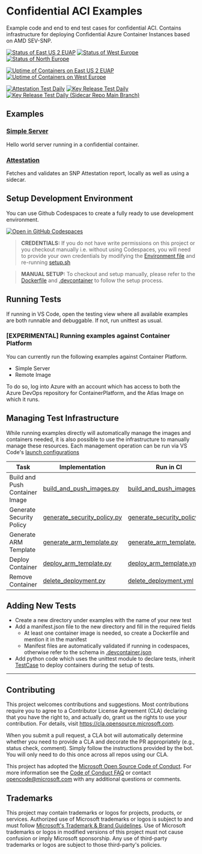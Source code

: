# Confidential ACI Examples

Example code and end to end test cases for confidential ACI. Contains infrastructure for deploying Confidential Azure Container Instances based on AMD SEV-SNP.

[![Status of East US 2 EUAP](https://github.com/microsoft/confidential-aci-examples/actions/workflows/status_eastus2euap.yml/badge.svg?branch=main)](https://github.com/microsoft/confidential-aci-examples/actions/workflows/status_eastus2euap.yml)
[![Status of West Europe](https://github.com/microsoft/confidential-aci-examples/actions/workflows/status_westeurope.yml/badge.svg?branch=main)](https://github.com/microsoft/confidential-aci-examples/actions/workflows/status_westeurope.yml)
[![Status of North Europe](https://github.com/microsoft/confidential-aci-examples/actions/workflows/status_northeurope.yml/badge.svg?branch=main)](https://github.com/microsoft/confidential-aci-examples/actions/workflows/status_northeurope.yml)

[![Uptime of Containers on East US 2 EUAP](https://github.com/microsoft/confidential-aci-examples/actions/workflows/uptime_eastus2euap.yml/badge.svg)](https://github.com/microsoft/confidential-aci-examples/actions/workflows/uptime_eastus2euap.yml)
[![Uptime of Containers on West Europe](https://github.com/microsoft/confidential-aci-examples/actions/workflows/uptime_west_europe.yml/badge.svg)](https://github.com/microsoft/confidential-aci-examples/actions/workflows/uptime_west_europe.yml)

[![Attestation Test Daily](https://github.com/microsoft/confidential-aci-examples/actions/workflows/test_attestation.yml/badge.svg?event=schedule)](https://github.com/microsoft/confidential-aci-examples/actions/workflows/test_attestation.yml)
[![Key Release Test Daily](https://github.com/microsoft/confidential-aci-examples/actions/workflows/test_key_release.yml/badge.svg?event=schedule)](https://github.com/microsoft/confidential-aci-examples/actions/workflows/test_key_release.yml)
[![Key Release Test Daily (Sidecar Repo Main Branch)](https://github.com/microsoft/confidential-aci-examples/actions/workflows/test_key_release_daily.yml/badge.svg?event=schedule)](https://github.com/microsoft/confidential-aci-examples/actions/workflows/test_key_release_daily.yml)

## Examples

### [Simple Server](examples/simple_server/README.md)

Hello world server running in a confidential container.

### [Attestation](examples/attestation/README.md)

Fetches and validates an SNP Attestation report, locally as well as using a sidecar.

## Setup Development Environment

You can use Github Codespaces to create a fully ready to use development environment.

[![Open in GitHub Codespaces](https://github.com/codespaces/badge.svg)](https://github.com/codespaces/new?hide_repo_select=true&ref=main&repo=616412316&machine=standardLinux32gb&devcontainer_path=.devcontainer%2Fdevcontainer.json&location=WestEurope)

> **CREDENTIALS:** If you do not have write permissions on this project or you checkout manually i.e. without using Codespaces, you will need to provide your own credentials by modifying the [Environment file](env) and re-running [setup.sh](setup.sh)

> **MANUAL SETUP:** To checkout and setup manually, please refer to the [Dockerfile](.devcontainer/Dockerfile) and [.devcontainer](.devcontainer/devcontainer.json) to follow the setup process.

## Running Tests

If running in VS Code, open the testing view where all available examples are both runnable and debuggable. If not, run unittest as usual.

### **[EXPERIMENTAL] Running examples against Container Platform**

You can currently run the following examples against Container Platform.

- Simple Server
- Remote Image

To do so, log into Azure with an account which has access to both the Azure DevOps repository for ContainerPlatform, and the Atlas Image on which it runs.

## Managing Test Infrastructure

While running examples directly will automatically manage the images and containers needed, it is also possible to use the infrastructure to manually manage these resources. Each management operation can be run via VS Code's [launch configurations](.vscode/launch.json)

| Task                           | Implementation                                                       | Run in CI                                                                      |
| ------------------------------ | -------------------------------------------------------------------- | ------------------------------------------------------------------------------ |
| Build and Push Container Image | [build_and_push_images.py](infra/build_and_push_images.py)           | [build_and_push_images.yml](.github/workflows/build_and_push_images.yml)       |
| Generate Security Policy       | [generate_security_policy.py](infra/generate_security_policy.py)     | [generate_security_policy.yml](.github/workflows/generate_security_policy.yml) |
| Generate ARM Template          | [generate_arm_template.py](infra/container/generate_arm_template.py) | [generate_arm_template.yml](.github/workflows/generate_arm_template.yml)       |
| Deploy Container               | [deploy_arm_template.py](infra/deploy_arm_template.py)               | [deploy_arm_template.yml](.github/workflows/deploy_arm_template.yml)           |
| Remove Container               | [delete_deployment.py](infra/delete_deployment.py)                   | [delete_deployment.yml](.github/workflows/delete_deployment.yml)               |

## Adding New Tests

- Create a new directory under examples with the name of your new test
- Add a manifest.json file to the new directory and fill in the required fields
  - At least one container image is needed, so create a Dockerfile and mention it in the manifest
  - Manifest files are automatically validated if running in codespaces, otherwise refer to the schema in [.devcontainer.json](.devcontainer/devcontainer.json)
- Add python code which uses the unittest module to declare tests, inherit [TestCase](infra/test_case.py) to deploy containers during the setup of tests.

---

## Contributing

This project welcomes contributions and suggestions. Most contributions require you to agree to a
Contributor License Agreement (CLA) declaring that you have the right to, and actually do, grant us
the rights to use your contribution. For details, visit https://cla.opensource.microsoft.com.

When you submit a pull request, a CLA bot will automatically determine whether you need to provide
a CLA and decorate the PR appropriately (e.g., status check, comment). Simply follow the instructions
provided by the bot. You will only need to do this once across all repos using our CLA.

This project has adopted the [Microsoft Open Source Code of Conduct](https://opensource.microsoft.com/codeofconduct/).
For more information see the [Code of Conduct FAQ](https://opensource.microsoft.com/codeofconduct/faq/) or
contact [opencode@microsoft.com](mailto:opencode@microsoft.com) with any additional questions or comments.

## Trademarks

This project may contain trademarks or logos for projects, products, or services. Authorized use of Microsoft
trademarks or logos is subject to and must follow
[Microsoft's Trademark & Brand Guidelines](https://www.microsoft.com/en-us/legal/intellectualproperty/trademarks/usage/general).
Use of Microsoft trademarks or logos in modified versions of this project must not cause confusion or imply Microsoft sponsorship.
Any use of third-party trademarks or logos are subject to those third-party's policies.
